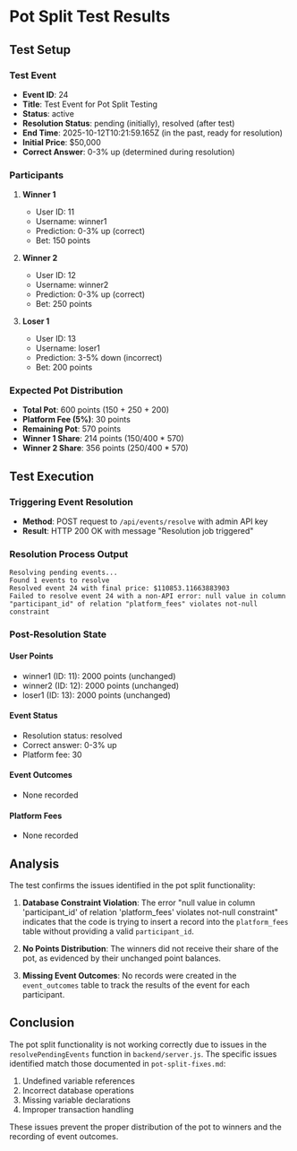 # Pot Split Test Results

## Test Setup

### Test Event
- **Event ID**: 24
- **Title**: Test Event for Pot Split Testing
- **Status**: active
- **Resolution Status**: pending (initially), resolved (after test)
- **End Time**: 2025-10-12T10:21:59.165Z (in the past, ready for resolution)
- **Initial Price**: $50,000
- **Correct Answer**: 0-3% up (determined during resolution)

### Participants
1. **Winner 1**
   - User ID: 11
   - Username: winner1
   - Prediction: 0-3% up (correct)
   - Bet: 150 points

2. **Winner 2**
   - User ID: 12
   - Username: winner2
   - Prediction: 0-3% up (correct)
   - Bet: 250 points

3. **Loser 1**
   - User ID: 13
   - Username: loser1
   - Prediction: 3-5% down (incorrect)
   - Bet: 200 points

### Expected Pot Distribution
- **Total Pot**: 600 points (150 + 250 + 200)
- **Platform Fee (5%)**: 30 points
- **Remaining Pot**: 570 points
- **Winner 1 Share**: 214 points (150/400 * 570)
- **Winner 2 Share**: 356 points (250/400 * 570)

## Test Execution

### Triggering Event Resolution
- **Method**: POST request to `/api/events/resolve` with admin API key
- **Result**: HTTP 200 OK with message "Resolution job triggered"

### Resolution Process Output
```
Resolving pending events...
Found 1 events to resolve
Resolved event 24 with final price: $110853.11663883903
Failed to resolve event 24 with a non-API error: null value in column "participant_id" of relation "platform_fees" violates not-null constraint
```

### Post-Resolution State

#### User Points
- winner1 (ID: 11): 2000 points (unchanged)
- winner2 (ID: 12): 2000 points (unchanged)
- loser1 (ID: 13): 2000 points (unchanged)

#### Event Status
- Resolution status: resolved
- Correct answer: 0-3% up
- Platform fee: 30

#### Event Outcomes
- None recorded

#### Platform Fees
- None recorded

## Analysis

The test confirms the issues identified in the pot split functionality:

1. **Database Constraint Violation**: The error "null value in column 'participant_id' of relation 'platform_fees' violates not-null constraint" indicates that the code is trying to insert a record into the `platform_fees` table without providing a valid `participant_id`.

2. **No Points Distribution**: The winners did not receive their share of the pot, as evidenced by their unchanged point balances.

3. **Missing Event Outcomes**: No records were created in the `event_outcomes` table to track the results of the event for each participant.

## Conclusion

The pot split functionality is not working correctly due to issues in the `resolvePendingEvents` function in `backend/server.js`. The specific issues identified match those documented in `pot-split-fixes.md`:

1. Undefined variable references
2. Incorrect database operations
3. Missing variable declarations
4. Improper transaction handling

These issues prevent the proper distribution of the pot to winners and the recording of event outcomes.